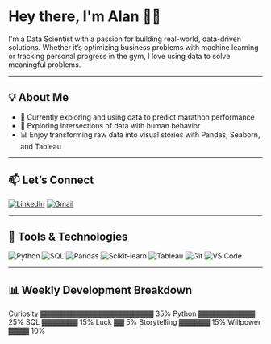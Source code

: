 # Hey there, I'm Alan 👋🏽

I'm a Data Scientist with a passion for building real-world, data-driven solutions. Whether it’s optimizing business problems with machine learning or tracking personal progress in the gym, I love using data to solve meaningful problems.

---

## 💡 About Me

- 🔎 Currently exploring and using data to predict marathon performance
- 🧠 Exploring intersections of data with human behavior
- 📊 Enjoy transforming raw data into visual stories with Pandas, Seaborn, and Tableau
  

---

## 📫 Let’s Connect

[![LinkedIn](https://custom-icon-badges.demolab.com/badge/LinkedIn-0A66C2?logo=linkedin-white&logoColor=fff)](https://www.linkedin.com/in/itsalthomas/)
[![Gmail](https://img.shields.io/badge/Gmail-D14836?style=for-the-badge&logo=gmail&logoColor=white)](mailto:a.thomas062701@gmail.com)

---

## 🧰 Tools & Technologies

![Python](https://img.shields.io/badge/Python-3670A0?style=flat&logo=python&logoColor=white)
![SQL](https://img.shields.io/badge/SQL-025E8C?style=flat&logo=postgresql&logoColor=white)
![Pandas](https://img.shields.io/badge/Pandas-150458?style=flat&logo=pandas&logoColor=white)
![Scikit-learn](https://img.shields.io/badge/Scikit--Learn-F7931E?style=flat&logo=scikit-learn&logoColor=white)
![Tableau](https://img.shields.io/badge/Tableau-E97627?style=flat&logo=tableau&logoColor=white)
![Git](https://img.shields.io/badge/Git-F05032?style=flat&logo=git&logoColor=white)
![VS Code](https://img.shields.io/badge/VS%20Code-007ACC?style=flat&logo=visual-studio-code&logoColor=white)

---


## 📊 Weekly Development Breakdown

Curiosity     ▓▓▓▓▓▓▓▓▓▓▓▓▓▓▓▓▓▓▓▓▓▓        35%
Python        ▓▓▓▓▓▓▓▓▓▓▓                   25%
SQL           ▓▓▓▓▓▓▓                       15%
Luck          ▓▓                            5%
Storytelling  ▓▓▓▓▓▓                        15%
Willpower     ▓▓▓▓                          10%



